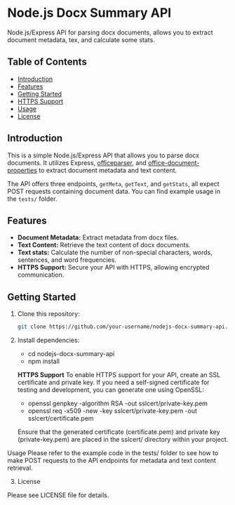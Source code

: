 # Node.js Docx Summary API

Node.js/Express API for parsing docx documents, allows you to extract document metadata, tex, and calculate some stats.

## Table of Contents

- [Introduction](#introduction)
- [Features](#features)
- [Getting Started](#getting-started)
- [HTTPS Support](#https-support)
- [Usage](#usage)
- [License](#license)

## Introduction

This is a simple Node.js/Express API that allows you to parse docx documents. It utilizes Express, [officeparser](https://github.com/gfloyd/node-office-parser), and [office-document-properties](https://github.com/nswalton/node-office-document-properties) to extract document metadata and text content.

The API offers three endpoints, `getMeta`, `getText`, and `getStats`, all expect POST requests containing document data. You can find example usage in the `tests/` folder.

## Features

- **Document Metadata:** Extract metadata from docx files.
- **Text Content:** Retrieve the text content of docx documents.
- **Text stats:** Calculate the number of non-special characters, words, sentences, and word frequencies.
- **HTTPS Support:** Secure your API with HTTPS, allowing encrypted communication.

## Getting Started

1. Clone this repository:

   ```bash
   git clone https://github.com/your-username/nodejs-docx-summary-api.git

2. Install dependencies:

    - cd nodejs-docx-summary-api
    - npm install

    **HTTPS Support**
    To enable HTTPS support for your API, create an SSL certificate and private key. If you need a self-signed certificate for testing and development, you can generate one using OpenSSL:

    - openssl genpkey -algorithm RSA -out sslcert/private-key.pem
    - openssl req -x509 -new -key sslcert/private-key.pem -out sslcert/certificate.pem
    
    Ensure that the generated certificate (certificate.pem) and private key (private-key.pem) are placed in the sslcert/ directory within your project.

Usage
Please refer to the example code in the tests/ folder to see how to make POST requests to the API endpoints for metadata and text content retrieval.

3. License

Please see LICENSE file for details.

